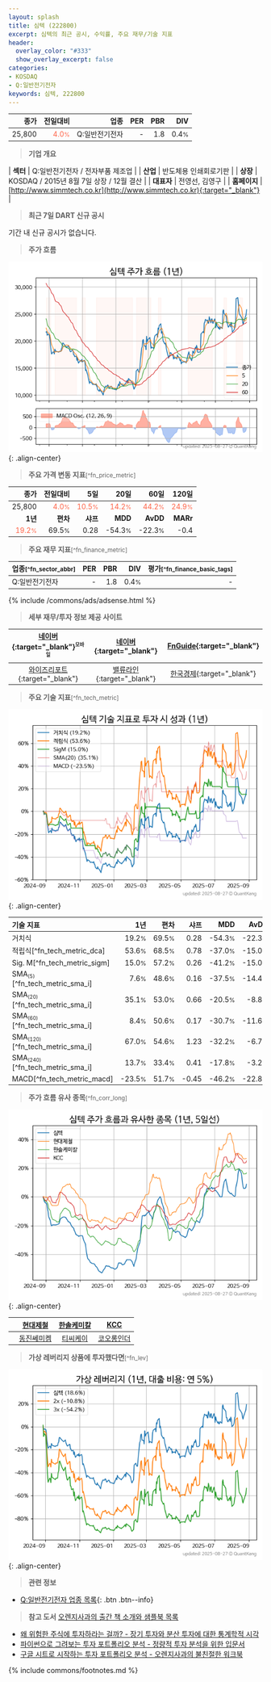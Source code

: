 ```yaml
---
layout: splash
title: 심텍 (222800)
excerpt: 심텍의 최근 공시, 수익률, 주요 재무/기술 지표
header:
  overlay_color: "#333"
  show_overlay_excerpt: false
categories:
- KOSDAQ
- Q:일반전기전자
keywords: 심텍, 222800
---
```


| **종가** | **전일대비** | **업종** | **PER** | **PBR** | **DIV** |
| -------: | -----------: | -------: | ------: | ------: | ------: |
| 25,800 | <span style="color: tomato">4.0<small>%</small></span> | Q:일반전기전자 | - | 1.8 | 0.4<small>%</small> |

<!-- more -->


> **기업 개요**<a id="company"></a>

| <span style="white-space:nowrap;">**섹터**</span> | Q:일반전기전자 / 전자부품 제조업 |
| <span style="white-space:nowrap;">**산업**</span> | 반도체용 인쇄회로기판 |
| <span style="white-space:nowrap;">**상장**</span> | KOSDAQ / 2015년 8월 7일 상장 / 12월 결산 |
| <span style="white-space:nowrap;">**대표자**</span> | 전영선, 김영구 |
| <span style="white-space:nowrap;">**홈페이지**</span> | [http://www.simmtech.co.kr](http://www.simmtech.co.kr){:target="_blank"} |


> **최근 7일 DART 신규 공시**<a id="dart"></a>

기간 내 신규 공시가 없습니다.


> **주가 흐름**<a id="price"></a>

![222800](/stock/images/222800.png){: .align-center}


> **주요 가격 변동 지표**<small>[^fn_price_metric]</small>

| **종가** | **전일대비** | **5일** | **20일** | **60일** | **120일** |
| -------: | -----------: | ------: | -------: | -------: | --------: |
| 25,800 | <span style="color: tomato">4.0<small>%</small></span> | <span style="color: tomato">10.5<small>%</small></span> | <span style="color: tomato">14.2<small>%</small></span> | <span style="color: tomato">44.2<small>%</small></span> | <span style="color: tomato">24.9<small>%</small></span> |
| **1년** | **편차** | **샤프** | **MDD** | **AvDD** | **MARr** |
| <span style="color: tomato">19.2<small>%</small></span> | 69.5<small>%</small> | 0.28 | -54.3<small>%</small> | -22.3<small>%</small> | -0.4 |


> **주요 재무 지표**<small>[^fn_finance_metric]</small>

| **업종**<small>[^fn_sector_abbr]</small> | **PER** | **PBR** | **DIV** | **평가**<small>[^fn_finance_basic_tags]</small> |
| :--------------------------------------- | ------: | ------: | ------: | ----------------------------------------------: |
| Q:일반전기전자 | - | 1.8 | 0.4<small>%</small> | - |



{% include /commons/ads/adsense.html %}

> **세부 재무/투자 정보 제공 사이트**

| [네이버](https://m.stock.naver.com/domestic/stock/222800/finance/summary){:target="_blank"}<sup><small>모바일</small></sup> | [네이버](https://finance.naver.com/item/coinfo.naver?code=222800){:target="_blank"} | [FnGuide](https://comp.fnguide.com/SVO2/ASP/SVD_Invest.asp?gicode=A222800&MenuYn=Y){:target="_blank"} |
| :---: | :---: | :---: |
| [와이즈리포트](https://comp.wisereport.co.kr/company/c1040001.aspx?cmp_cd=222800){:target="_blank"} | [밸류라인](https://www.valueline.co.kr/finance/summary/222800){:target="_blank"} | [한국경제](https://markets.hankyung.com/stock/222800/financial-summary){:target="_blank"} |


> **주요 기술 지표**<small>[^fn_tech_metric]</small>


![222800](/stock/images/222800_tech.png){: .align-center}

| **기술 지표** | **1년** | **편차** | **샤프** | **MDD** | **AvDD** |
| :------------ | ------: | -----------: | -------: | ------: | -------: |
| 거치식 | 19.2<small>%</small> | 69.5<small>%</small> | 0.28 | -54.3<small>%</small> | -22.3<small>%</small> |
| 적립식[^fn_tech_metric_dca] | 53.6<small>%</small> | 68.5<small>%</small> | 0.78 | -37.0<small>%</small> | -15.0<small>%</small> |
| Sig. M[^fn_tech_metric_sigm] | 15.0<small>%</small> | 57.2<small>%</small> | 0.26 | -41.2<small>%</small> | -15.0<small>%</small> |
| SMA<small><sub>(5)</sub></small>[^fn_tech_metric_sma_i] | 7.6<small>%</small> | 48.6<small>%</small> | 0.16 | -37.5<small>%</small> | -14.4<small>%</small> |
| SMA<small><sub>(20)</sub></small>[^fn_tech_metric_sma_i] | 35.1<small>%</small> | 53.0<small>%</small> | 0.66 | -20.5<small>%</small> | -8.8<small>%</small> |
| SMA<small><sub>(60)</sub></small>[^fn_tech_metric_sma_i] | 8.4<small>%</small> | 50.6<small>%</small> | 0.17 | -30.7<small>%</small> | -11.6<small>%</small> |
| SMA<small><sub>(120)</sub></small>[^fn_tech_metric_sma_i] | 67.0<small>%</small> | 54.6<small>%</small> | 1.23 | -32.2<small>%</small> | -6.7<small>%</small> |
| SMA<small><sub>(240)</sub></small>[^fn_tech_metric_sma_i] | 13.7<small>%</small> | 33.4<small>%</small> | 0.41 | -17.8<small>%</small> | -3.2<small>%</small> |
| MACD[^fn_tech_metric_macd] | -23.5<small>%</small> | 51.7<small>%</small> | -0.45 | -46.2<small>%</small> | -22.8<small>%</small> |


> **주가 흐름 유사 종목**<a id="corr"></a><small>[^fn_corr_long]</small>

![222800](/stock/images/222800_corr.png){: .align-center}

|       | [현대제철](/004020/) | [한솔케미칼](/014680/) | [KCC](/002380/) |
| :---: | :------------------------------------: | :------------------------------------: | :------------------------------------: |
|       | [동진쎄미켐](/005290/) | [티씨케이](/064760/) | [코오롱인더](/120110/) |


> **가상 레버리지 상품에 투자했다면**<a id="2x"></a><small>[^fn_lev]</small>

![222800](/stock/images/222800_2x.png){: .align-center}


> **관련 정보**

- [Q:일반전기전자 업종 목록](/stats/sector/kosdaq_업종_일반전기전자_종목/){: .btn .btn--info}

> **참고 도서** [오렌지사과의 출간 책 소개와 샘플북 목록](https://kongdori.tistory.com/691)

- [왜 위험한 주식에 투자하라는 걸까? - 장기 투자와 분산 투자에 대한 통계학적 시각](https://kongdori.tistory.com/421)
- [파이썬으로 그려보는 투자 포트폴리오 분석  - 정량적 투자 분석을 위한 입문서](https://kongdori.tistory.com/643)
- [구글 시트로 시작하는 투자 포트폴리오 분석 - 오렌지사과의 불친절한 워크북](https://kongdori.tistory.com/449)


{% include commons/footnotes.md %}